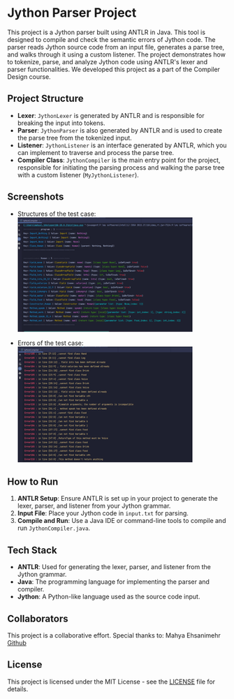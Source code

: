 # Jython Parser Project

This project is a Jython parser built using ANTLR in Java. This tool is  designed to compile and check the semantic errors of Jython code. The parser reads Jython source code from an input file, generates a parse tree, and walks through it using a custom listener. The project demonstrates how to tokenize, parse, and analyze Jython code using ANTLR's lexer and parser functionalities. We developed this project as a part of the Compiler Design course.

## Project Structure
- **Lexer**: `JythonLexer` is generated by ANTLR and is responsible for breaking the input into tokens.
- **Parser**: `JythonParser` is also generated by ANTLR and is used to create the parse tree from the tokenized input.
- **Listener**: `JythonListener` is an interface generated by ANTLR, which you can implement to traverse and process the parse tree.
- **Compiler Class**: `JythonCompiler` is the main entry point for the project, responsible for initiating the parsing process and walking the parse tree with a custom listener (`MyJythonListener`).

## Screenshots
- Structures of the test case:
  <img src="screenshots/structure.jpg" alt="Structure" width="400"/>

- Errors of the test case:
  <img src="screenshots/errors.jpg" alt="Errors" width="400"/>


## How to Run
1. **ANTLR Setup**: Ensure ANTLR is set up in your project to generate the lexer, parser, and listener from your Jython grammar.
2. **Input File**: Place your Jython code in `input.txt` for parsing.
3. **Compile and Run**: Use a Java IDE or command-line tools to compile and run `JythonCompiler.java`.

## Tech Stack
- **ANTLR**: Used for generating the lexer, parser, and listener from the Jython grammar.
- **Java**: The programming language for implementing the parser and compiler.
- **Jython**: A Python-like language used as the source code input.

## Collaborators
This project is a collaborative effort. Special thanks to:
Mahya Ehsanimehr [Github](https://github.com/mahya-ehs)

## License
This project is licensed under the MIT License - see the [LICENSE](LICENSE) file for details.
